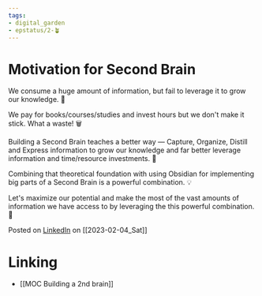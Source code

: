 ```yaml
---
tags: 
- digital_garden
- epstatus/2-🪴
---
```

# Motivation for Second Brain
We consume a huge amount of information, but fail to leverage it to grow our knowledge. 🤯

We pay for books/courses/studies and invest hours but we don't make it stick. What a waste! 🗑️

Building a Second Brain teaches a better way  — Capture, Organize, Distill and Express information to grow our knowledge and far better leverage information and time/resource investments.  🧠

Combining that theoretical foundation with using Obsidian for implementing big parts of a Second Brain is a powerful combination. 💡

Let's maximize our potential and make the most of the vast amounts of information we have access to by leveraging the this powerful combination. 🚀

Posted on [LinkedIn](https://www.linkedin.com/posts/sebastiankamilli_secondbrain-obsidian-personalgrowth-activity-7027651180814049280-oDwE?utm_source=share&utm_medium=member_desktop) on [[2023-02-04_Sat]]

# Linking
+ [[MOC Building a 2nd brain]]